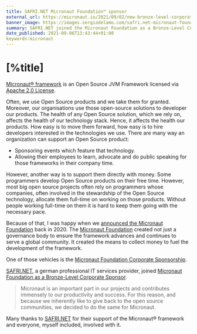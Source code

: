 ```yaml
---
title: SAFRI.NET Micronaut Foundation™ sponsor
external_url: https://micronaut.io/2021/09/02/new-bronze-level-corporate-sponsor-safri-net/
banner_image: https://images.sergiodelamo.com/safri.net-micronaut-foundation-sponsor.png
summary: SAFRI.NET joined the Micronaut Foundation as a Bronze-Level Corporate Sponsor
date_published: 2021-09-06T13:43:44+01:00
keywords:micronaut
---
```


# [%title]

[Micronaut® framework](https://micronaut.io) is an Open Source JVM Framework licensed via [Apache 2.0 License](https://www.apache.org/licenses/LICENSE-2.0). 

Often, we use Open Source products and we take them for granted. Moreover, our organisations use those open-source solutions to developer our products. The health of any Open Source solution, which we rely on, affects the health of our technology stack. Hence, it affects the health our products. How easy is to move them forward, how easy is to hire developers interested in the technologies we use. There are many way an organization can support an Open Source product: 

- Sponsoring events which feature that technology. 
- Allowing their employees to learn, advocate and do public speaking for those frameworks in their company time. 

However, another way is to support them directly with money. 
Some programmers develop Open Source products on their free time. However, most big open source projects often rely on programmers whose companies, often involved in the stewardship of the Open Source technology, allocate them full-time on working on those products. Without people working full-time on them it is hard to keep them going with the necessary pace. 

Because of that, I was happy when we [announced the Micronaut Foundation](https://micronaut.io/2020/06/29/micronaut-foundation-announced/) back in 2020. The [Micronaut Foundation](https://micronaut.io/foundation/) created not just a governance body to ensure the framework advances and continues to serve a global community. It created the means to collect money to fuel the development of the framework. 

One of those vehicles is the [Micronaut Foundation Corporate Sponsorship](https://micronaut.io/foundation/corporate-sponsorship/). 

[SAFRI.NET](https://www.safri.net), a german professional IT services provider, joined [ Micronaut Foundation as a Bronze-Level Corporate Sponsor](https://micronaut.io/2021/09/02/new-bronze-level-corporate-sponsor-safri-net/). 

> Micronaut is an important part in our projects and contributes immensely to our productivity and success. For this reason, and because we inherently like to give back to the open source communities, we decided to do the same for Micronaut.

Many thanks to [SAFRI.NET](https://www.safri.net) for their support of the Micronaut® framework and everyone, myself included, involved with it.